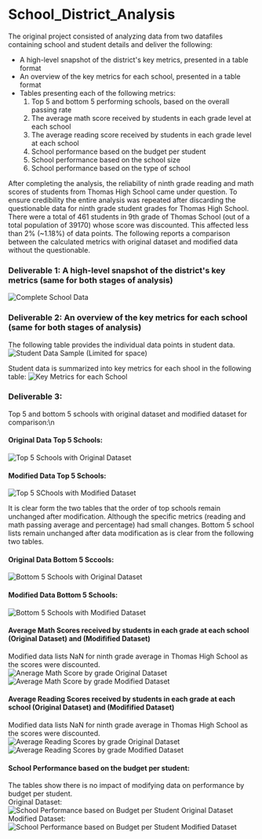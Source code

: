 # School_District_Analysis
The original project consisted of analyzing data from two datafiles containing school and student details and deliver the following:
* A high-level snapshot of the district's key metrics, presented in a table format
* An overview of the key metrics for each school, presented in a table format
* Tables presenting each of the following metrics:
    1. Top 5 and bottom 5 performing schools, based on the overall passing rate
    2. The average math score received by students in each grade level at each school
    3. The average reading score received by students in each grade level at each school
    4. School performance based on the budget per student
    5. School performance based on the school size 
    6. School performance based on the type of school

After completing the analysis, the reliability of ninth grade reading and math scores of students from Thomas High School came under question. To ensure credibility the entire analysis was repeated after discarding the questionable data for ninth grade student grades for Thomas High School. There were a total of 461 students in 9th grade of Thomas School (out of a total population of 39170) whose score was discounted. This affected less than 2% (~1.18%) of data points. 
The following reports a comparison between the calculated metrics with original dataset and modified data without the questionable.
### Deliverable 1: A high-level snapshot of the district's key metrics (same for both stages of analysis)
![Complete School Data](https://github.com/mbandyo/School_District_Analysis/blob/main/Resources/School_complete.png)	
### Deliverable 2: An overview of the key metrics for each school (same for both stages of analysis)
The following table provides the individual data points in student data.
![Student Data Sample (Limited for space)](https://github.com/mbandyo/School_District_Analysis/blob/main/Resources/Student%20Data.png)

Student data is summarized into key metrics for each shool in the following table:
![Key Metrics for each School](Resources/per_school_summary.png)
### Deliverable 3:
Top 5 and bottom 5 schools with original dataset and modified dataset for comparison:\n
#### Original Data Top 5 Schools:
![Top 5 Schools with Original Dataset](https://github.com/mbandyo/School_District_Analysis/blob/main/Resources/Top%205%20Original.png)
#### Modified Data Top 5 Schools:
![Top 5 SChools with Modified Dataset](https://github.com/mbandyo/School_District_Analysis/blob/main/Resources/Top%20Schools%20Modified%20Data.png)

It is clear form the two tables that the order of top schools remain unchanged after modification. Although the specific metrics (reading and math passing average and percentage) had small changes.
Bottom 5 school lists remain unchanged after data modification as is clear from the following two tables.
#### Original Data Bottom 5 Sccools:
![Bottom 5 Schools with Original Dataset](https://github.com/mbandyo/School_District_Analysis/blob/main/Resources/Bottom%205%20Original.png)
#### Modified Data Bottom 5 Schools:
![Bottom 5 Schools with Modified Dataset](https://github.com/mbandyo/School_District_Analysis/blob/main/Resources/Bottom%205%20Modified.png)
#### Average Math Scores received by students in each grade at each school (Original Dataset) and (Modifified Dataset)
Modified data lists NaN for ninth grade average in Thomas High School as the scores were discounted.
![Anerage Math Score by grade Original Dataset](https://github.com/mbandyo/School_District_Analysis/blob/main/Resources/Math%20Scores%20by%20Grade%20Original%20Dataset.png)&emsp;&emsp;&emsp;&emsp;![Average Math Score by grade Modified Dataset](https://github.com/mbandyo/School_District_Analysis/blob/main/Resources/Math%20Scores%20by%20Grade%20Modified%20Dataset.png)
#### Average Reading Scores received by students in each grade at each school (Original Dataset) and (Modifified Dataset)
Modified data lists NaN for ninth grade average in Thomas High School as the scores were discounted.
![Average Reading Scores by grade Original Dataset](https://github.com/mbandyo/School_District_Analysis/blob/main/Resources/Reading%20Scores%20by%20Grade%20Original%20Dataset.png)&emsp;&emsp;&emsp;&emsp; ![Average Reading Scores by grade Modified Dataset](https://github.com/mbandyo/School_District_Analysis/blob/main/Resources/Reading%20Scores%20by%20Grade%20Modified%20Dataset.png)
#### School Performance based on the budget per student:
The tables show there is no impact of modifying data on performance by budget per student.<br/>
Original Dataset:
![School Performance based on Budget per Student Original Dataset](https://github.com/mbandyo/School_District_Analysis/blob/main/Resources/Schoo%3B%20Performance%20Based%20on%20Budget%20Original%20Dataset.png)<br/>
Modified Dataset:
![School Performance based on Budget per Student Modified Dataset](https://github.com/mbandyo/School_District_Analysis/blob/main/Resources/Schoo%3B%20Performance%20Based%20on%20Budget%20Modified%20Dataset.png)




